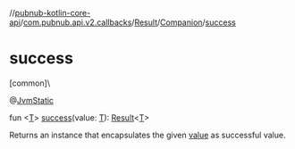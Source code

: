 //[pubnub-kotlin-core-api](../../../../index.md)/[com.pubnub.api.v2.callbacks](../../index.md)/[Result](../index.md)/[Companion](index.md)/[success](success.md)

# success

[common]\

@[JvmStatic](https://kotlinlang.org/api/core/kotlin-stdlib/kotlin.jvm/-jvm-static/index.html)

fun &lt;[T](success.md)&gt; [success](success.md)(value: [T](success.md)): [Result](../index.md)&lt;[T](success.md)&gt;

Returns an instance that encapsulates the given [value](success.md) as successful value.
